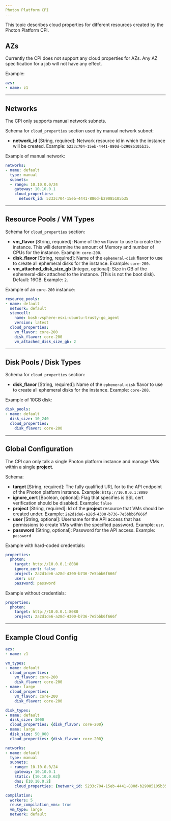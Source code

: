 ```yaml
---
Photon Platform CPI
---
```


This topic describes cloud properties for different resources created by the Photon Platform CPI.

## <a id='azs'></a> AZs

Currently the CPI does not support any cloud properties for AZs. Any AZ specification for a job will not have any effect.

Example:

```yaml
azs:
- name: z1
```

---
## <a id='networks'></a> Networks

The CPI only supports manual network subnets.

Schema for `cloud_properties` section used by manual network subnet:

* **network_id** [String, required]: Network resource id in which the instance will be created. Example: `5233c704-15eb-4441-880d-b29085105b35`.

Example of manual network:

```yaml
networks:
- name: default
  type: manual
  subnets:
  - range: 10.10.0.0/24
    gateway: 10.10.0.1
    cloud_properties:
      network_id: 5233c704-15eb-4441-880d-b29085105b35
```

---
## <a id='resource-pools'></a> Resource Pools / VM Types

Schema for `cloud_properties` section:

* **vm_flavor** [String, required]: Name of the `vm` flavor to use to create the instance. This will determine the amount of Memory and number of CPUs for the instance. Example: `core-200`.
* **disk_flavor** [String, required]: Name of the `ephemeral-disk` flavor to use to create all ephemeral disks for the instance. Example: `core-200`.
* **vm_attached_disk_size_gb** [Integer, optional]: Size in GB of the ephemeral-disk attached to the instance. (This is not the boot disk). Default: 16GB. Example: `2`.

Example of an `core-200` instance:

```yaml
resource_pools:
- name: default
  network: default
  stemcell:
    name: bosh-vsphere-esxi-ubuntu-trusty-go_agent
    version: latest
  cloud_properties:
    vm_flavor: core-200
    disk_flavor: core-200
    vm_attached_disk_size_gb: 2
```

---
## <a id='disk-pools'></a> Disk Pools / Disk Types

Schema for `cloud_properties` section:

* **disk_flavor** [String, required]: Name of the `ephemeral-disk` flavor to use to create all ephemeral disks for the instance. Example: `core-200`.

Example of 10GB disk:

```yaml
disk_pools:
- name: default
  disk_size: 10_240
  cloud_properties:
    disk_flavor: core-200
```

---
## <a id='global'></a> Global Configuration

The CPI can only talk a single Photon platform instance and manage VMs within a single **project**.

Schema:

* **target** [String, required]: The fully qualified URL for to the API endpoint of the Photon platform instance. Example: `http://10.0.0.1:8080`
* **ignore\_cert** [Boolean, optional]: Flag that specifies is SSL cert verification should be disabled. Example: `false`
* **project** [String, required]: Id of the **project** resource that VMs should be created under. Example: `2a2d1de6-a28d-4300-b736-7e5bbb6f666f`
* **user** [String, optional]: Username for the API access that has permissions to create VMs within the specified
password. Example: `usr`.
* **password** [String, optional]: Password for the API access. Example: `password`


Example with hard-coded credentials:

```yaml
properties:
  photon:
    target: http://10.0.0.1:8080
    ignore_cert: false
    project: 2a2d1de6-a28d-4300-b736-7e5bbb6f666f
    user: usr
    password: password
```

Example without credentials:

```yaml
properties:
  photon:
    target: http://10.0.0.1:8080
    project: 2a2d1de6-a28d-4300-b736-7e5bbb6f666f
```

---
## <a id='cloud-config'></a> Example Cloud Config

```yaml
azs:
- name: z1

vm_types:
- name: default
  cloud_properties:
    vm_flavor: core-200
    disk_flavor: core-200
- name: large
  cloud_properties:
    vm_flavor: core-200
    disk_flavor: core-200

disk_types:
- name: default
  disk_size: 3000
  cloud_properties: {disk_flavor: core-200}
- name: large
  disk_size: 50_000
  cloud_properties: {disk_flavor: core-200}

networks:
- name: default
  type: manual
  subnets:
  - range: 10.10.0.0/24
    gateway: 10.10.0.1
    static: [10.10.0.62]
    dns: [10.10.0.2]
    cloud_properties: {network_id: 5233c704-15eb-4441-880d-b29085105b35}

compilation:
  workers: 5
  reuse_compilation_vms: true
  vm_type: large
  network: default
```

